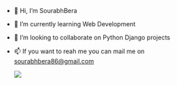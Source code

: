 - 👋 Hi, I’m SourabhBera
- 🌱 I’m currently learning Web Development
- 💞️ I’m looking to collaborate on Python Django projects
- 📫 If you want to reah me you can mail me on sourabhbera86@gmail.com



  <a class="header-badge" target="_blank" href="https://www.linkedin.com/in/sourabh-bera/">
  <img src="https://img.shields.io/badge/style--5eba00.svg?label=LinkedIn&logo=linkedin&style=social">
  </a>
